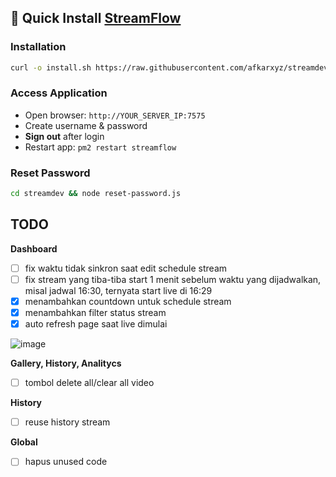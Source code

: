 ## 🚀 Quick Install [StreamFlow](https://github.com/bangtutorial/streamflow)

### Installation
```bash
curl -o install.sh https://raw.githubusercontent.com/afkarxyz/streamdev/main/install.sh && chmod +x install.sh && ./install.sh
```

### Access Application
- Open browser: `http://YOUR_SERVER_IP:7575`
- Create username & password
- **Sign out** after login
- Restart app: `pm2 restart streamflow`

### Reset Password
```bash
cd streamdev && node reset-password.js
```
## TODO

**Dashboard**
- [ ] fix waktu tidak sinkron saat edit schedule stream
- [ ] fix stream yang tiba-tiba start 1 menit sebelum waktu yang dijadwalkan, misal jadwal 16:30, ternyata start live di 16:29
- [x] menambahkan countdown untuk schedule stream
- [x] menambahkan filter status stream
- [x] auto refresh page saat live dimulai

![image](https://github.com/user-attachments/assets/88bfc148-f983-4d18-8ad5-83565a2b78e5)

**Gallery, History, Analitycs**
- [ ] tombol delete all/clear all video

**History**
- [ ] reuse history stream

**Global**
- [ ] hapus unused code

